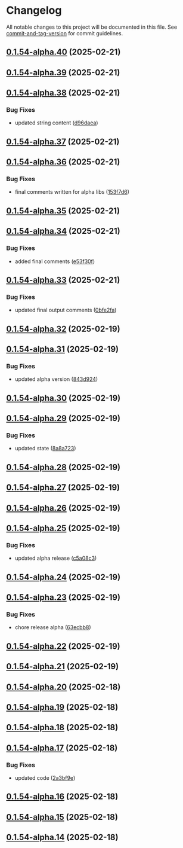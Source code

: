 # Changelog

All notable changes to this project will be documented in this file. See [commit-and-tag-version](https://github.com/absolute-version/commit-and-tag-version) for commit guidelines.

## [0.1.54-alpha.40](https://github.com/khanzzirfan/TestAI-Agent.git/compare/v0.1.54-alpha.39...v0.1.54-alpha.40) (2025-02-21)

## [0.1.54-alpha.39](https://github.com/khanzzirfan/TestAI-Agent.git/compare/v0.1.54-alpha.38...v0.1.54-alpha.39) (2025-02-21)

## [0.1.54-alpha.38](https://github.com/khanzzirfan/TestAI-Agent.git/compare/v0.1.54-alpha.37...v0.1.54-alpha.38) (2025-02-21)

### Bug Fixes

- updated string content
  ([d96daea](https://github.com/khanzzirfan/TestAI-Agent.git/commit/d96daea851bd57b26aec3b688143863750d45c83))

## [0.1.54-alpha.37](https://github.com/khanzzirfan/TestAI-Agent.git/compare/v0.1.54-alpha.36...v0.1.54-alpha.37) (2025-02-21)

## [0.1.54-alpha.36](https://github.com/khanzzirfan/TestAI-Agent.git/compare/v0.1.54-alpha.35...v0.1.54-alpha.36) (2025-02-21)

### Bug Fixes

- final comments written for alpha libs
  ([153f7d6](https://github.com/khanzzirfan/TestAI-Agent.git/commit/153f7d6fb5fc304725431f61d4b699b6de2e4cc5))

## [0.1.54-alpha.35](https://github.com/khanzzirfan/TestAI-Agent.git/compare/v0.1.54-alpha.34...v0.1.54-alpha.35) (2025-02-21)

## [0.1.54-alpha.34](https://github.com/khanzzirfan/TestAI-Agent.git/compare/v0.1.54-alpha.33...v0.1.54-alpha.34) (2025-02-21)

### Bug Fixes

- added final comments
  ([e53f30f](https://github.com/khanzzirfan/TestAI-Agent.git/commit/e53f30fc275ea213ff37939771f25fbb0c5889e1))

## [0.1.54-alpha.33](https://github.com/khanzzirfan/TestAI-Agent.git/compare/v0.1.54-alpha.32...v0.1.54-alpha.33) (2025-02-21)

### Bug Fixes

- updated final output comments
  ([0bfe2fa](https://github.com/khanzzirfan/TestAI-Agent.git/commit/0bfe2fad626cef15bd8bd97d5f9c2c2d795d8a68))

## [0.1.54-alpha.32](https://github.com/khanzzirfan/TestAI-Agent.git/compare/v0.1.54-alpha.31...v0.1.54-alpha.32) (2025-02-19)

## [0.1.54-alpha.31](https://github.com/khanzzirfan/TestAI-Agent.git/compare/v0.1.54-alpha.30...v0.1.54-alpha.31) (2025-02-19)

### Bug Fixes

- updated alpha version
  ([843d924](https://github.com/khanzzirfan/TestAI-Agent.git/commit/843d9245a1c6d38ce59f83f62080f32eba6b1f7a))

## [0.1.54-alpha.30](https://github.com/khanzzirfan/TestAI-Agent.git/compare/v0.1.54-alpha.29...v0.1.54-alpha.30) (2025-02-19)

## [0.1.54-alpha.29](https://github.com/khanzzirfan/TestAI-Agent.git/compare/v0.1.54-alpha.28...v0.1.54-alpha.29) (2025-02-19)

### Bug Fixes

- updated state
  ([8a8a723](https://github.com/khanzzirfan/TestAI-Agent.git/commit/8a8a723ae1b254b97294a044522d0d466ccc1e44))

## [0.1.54-alpha.28](https://github.com/khanzzirfan/TestAI-Agent.git/compare/v0.1.54-alpha.27...v0.1.54-alpha.28) (2025-02-19)

## [0.1.54-alpha.27](https://github.com/khanzzirfan/TestAI-Agent.git/compare/v0.1.54-alpha.26...v0.1.54-alpha.27) (2025-02-19)

## [0.1.54-alpha.26](https://github.com/khanzzirfan/TestAI-Agent.git/compare/v0.1.54-alpha.25...v0.1.54-alpha.26) (2025-02-19)

## [0.1.54-alpha.25](https://github.com/khanzzirfan/TestAI-Agent.git/compare/v0.1.54-alpha.24...v0.1.54-alpha.25) (2025-02-19)

### Bug Fixes

- updated alpha release
  ([c5a08c3](https://github.com/khanzzirfan/TestAI-Agent.git/commit/c5a08c35c2540b5d5bb6f059402638a4b58cefa6))

## [0.1.54-alpha.24](https://github.com/khanzzirfan/TestAI-Agent.git/compare/v0.1.54-alpha.23...v0.1.54-alpha.24) (2025-02-19)

## [0.1.54-alpha.23](https://github.com/khanzzirfan/TestAI-Agent.git/compare/v0.1.54-alpha.22...v0.1.54-alpha.23) (2025-02-19)

### Bug Fixes

- chore release alpha
  ([63ecbb8](https://github.com/khanzzirfan/TestAI-Agent.git/commit/63ecbb8d2f06eddb76606e89628b35a91fc786ea))

## [0.1.54-alpha.22](https://github.com/khanzzirfan/TestAI-Agent.git/compare/v0.1.54-alpha.21...v0.1.54-alpha.22) (2025-02-19)

## [0.1.54-alpha.21](https://github.com/khanzzirfan/TestAI-Agent.git/compare/v0.1.54-alpha.20...v0.1.54-alpha.21) (2025-02-19)

## [0.1.54-alpha.20](https://github.com/khanzzirfan/TestAI-Agent.git/compare/v0.1.54-alpha.19...v0.1.54-alpha.20) (2025-02-18)

## [0.1.54-alpha.19](https://github.com/khanzzirfan/TestAI-Agent.git/compare/v0.1.54-alpha.18...v0.1.54-alpha.19) (2025-02-18)

## [0.1.54-alpha.18](https://github.com/khanzzirfan/TestAI-Agent.git/compare/v0.1.54-alpha.17...v0.1.54-alpha.18) (2025-02-18)

## [0.1.54-alpha.17](https://github.com/khanzzirfan/TestAI-Agent.git/compare/v0.1.54-alpha.16...v0.1.54-alpha.17) (2025-02-18)

### Bug Fixes

- updated code
  ([2a3bf9e](https://github.com/khanzzirfan/TestAI-Agent.git/commit/2a3bf9ee90514b5a85b8959f231fcd7c661ae2fa))

## [0.1.54-alpha.16](https://github.com/khanzzirfan/TestAI-Agent.git/compare/v0.1.54-alpha.15...v0.1.54-alpha.16) (2025-02-18)

## [0.1.54-alpha.15](https://github.com/khanzzirfan/TestAI-Agent.git/compare/v0.1.54-alpha.14...v0.1.54-alpha.15) (2025-02-18)

## [0.1.54-alpha.14](https://github.com/khanzzirfan/TestAI-Agent.git/compare/v0.1.54-alpha.13...v0.1.54-alpha.14) (2025-02-18)
